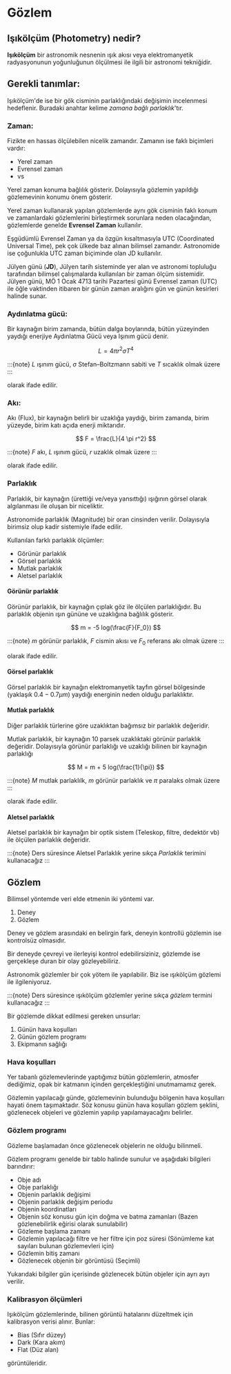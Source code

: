 # Gözlem

## Işıkölçüm (Photometry) nedir?

**Işıkölçüm** bir astronomik nesnenin ışık akısı veya elektromanyetik radyasyonunun yoğunluğunun ölçülmesi ile ilgili bir astronomi tekniğidir.

## Gerekli tanımlar:

Işıkölçüm'de ise bir gök cisminin parlaklığındaki değişimin incelenmesi hedeflenir. Buradaki anahtar kelime *zamana bağlı parlaklık*'tır.

### Zaman:
Fizikte en hassas ölçülebilen nicelik zamandır. Zamanın ise faklı biçimleri vardır:

- Yerel zaman
- Evrensel zaman
- vs

Yerel zaman konuma bağlılık gösterir. Dolayısıyla gözlemin yapıldığı gözlemevinin konumu önem gösterir. 

Yerel zaman kullanarak yapılan gözlemlerde aynı gök cisminin faklı konum ve zamanlardaki gözlemlerini birleştirmek 
sorunlara neden olacağından, gözlemlerde genelde **Evrensel Zaman** kullanılır.

Eşgüdümlü Evrensel Zaman ya da özgün kısaltmasıyla UTC (Coordinated Universal Time), pek çok ülkede baz alınan bilimsel zamandır. 
Astronomide ise çoğunlukla UTC zaman biçiminde olan JD kullanılır.

Jülyen günü (**JD**), Jülyen tarih sisteminde yer alan ve astronomi topluluğu tarafından bilimsel çalışmalarda 
kullanılan bir zaman ölçüm sistemidir. Jülyen günü, MÖ 1 Ocak 4713 tarihi Pazartesi günü Evrensel zaman (UTC) ile öğle 
vaktinden itibaren bir günün zaman aralığını gün ve günün kesirleri halinde sunar.

### Aydınlatma gücü:

Bir kaynağın birim zamanda, bütün dalga boylarında, bütün yüzeyinden yaydığı enerjiye Aydınlatma Gücü veya Işınım gücü denir.


$$
  L = 4 \pi r^2 \sigma T^4
$$

:::{note}
$L$ ışınım gücü, $\sigma$ Stefan–Boltzmann sabiti ve $T$ sıcaklık olmak üzere
:::

olarak ifade edilir.

### Akı:

Akı (Flux), bir kaynağın belirli bir uzaklığa yaydığı, birim zamanda, birim yüzeyde, birim katı açıda enerji miktarıdır.

$$
  F = \frac{L}{4 \pi r^2}
$$

:::{note}
$F$ akı, $L$ ışınım gücü, $r$ uzaklık olmak üzere
:::

olarak ifade edilir.

### Parlaklık

Parlaklık, bir kaynağın (ürettiği ve/veya yansıttığı) ışığının görsel olarak algılanması ile oluşan bir niceliktir.

Astronomide parlaklık (Magnitude) bir oran cinsinden verilir. Dolayısıyla birimsiz olup kadir sistemiyle ifade edilir.

Kullanılan farklı parlaklık ölçümler:

- Görünür parlaklık
- Görsel parlaklık
- Mutlak parlaklık
- Aletsel parlaklık

#### Görünür parlaklık
Görünür parlaklık, bir kaynağın çıplak göz ile ölçülen parlaklığıdır. Bu parlaklık objenin ışın gününe ve uzaklığına 
bağlılık gösterir.

$$
m = -5 log(\frac{F}{F_0})
$$

:::{note}
$m$ görünür parlaklık, $F$ cismin akısı ve $F_0$ referans akı olmak üzere
:::

olarak ifade edilir.

#### Görsel parlaklık

Görsel parlaklık bir kaynağın elektromanyetik tayfın görsel bölgesinde (yaklaşık $0.4 - 0.7 \mu m$) yaydığı energinin 
neden olduğu parlaklıktır.

#### Mutlak parlaklık

Diğer parlaklık türlerine göre uzaklıktan bağımsız bir parlaklık değeridir.

Mutlak parlaklık, bir kaynağın 10 parsek uzaklıktaki görünür parlaklık değeridir. Dolayısıyla görünür parlaklığı ve 
uzaklığı bilinen bir kaynağın parlaklığı

$$
M = m + 5 log(\frac{1}{\pi})
$$

:::{note}
$M$ mutlak parlaklılk, $m$ görünür parlaklık ve $\pi$ paralaks olmak üzere
:::

olarak ifade edilir.

#### Aletsel parlaklık
Aletsel parlaklık bir kaynağın bir optik sistem (Teleskop, filtre, dedektör vb) ile ölçülen parlaklık değeridir.

:::{note}
Ders süresince Aletsel Parlaklık yerine sıkça *Parlaklık* terimini kullanacağız 
:::


## Gözlem

Bilimsel yöntemde veri elde etmenin iki yöntemi var.

1. Deney
2. Gözlem

Deney ve gözlem arasındaki en belirgin fark, deneyin kontrollü gözlemin ise kontrolsüz olmasıdır.

Bir deneyde çevreyi ve ilerleyişi kontrol edebilirsiziniz, gözlemde ise gerçekleşe duran bir olay gözleyebiliriz.

Astronomik gözlemler bir çok yötem ile yapılabilir. Biz ise ışıkölçüm gözlemi ile ilgileniyoruz.

:::{note}
Ders süresince ışıkölçüm gözlemler yerine sıkça *gözlem* termini kullanacağız
:::

Bir gözlemde dikkat edilmesi gereken unsurlar:

1. Günün hava koşulları
2. Günün gözlem programı
3. Ekipmanın sağlığı

### Hava koşulları

Yer tabanlı gözlemevlerinde yaptığımız bütün gözlemlerin, atmosfer dediğimiz, opak bir katmanın içinden gerçekleştiğini 
unutmamamız gerek.

Gözlemin yapılacağı günde, gözlemevinin bulunduğu bölgenin hava koşulları hayati önem taşımaktadır. Söz konusu günün hava 
koşulları gözlem şeklini, gözlenecek objeleri ve gözlemin yapılıp yapılamayacağını belirler.


### Gözlem programı

Gözleme başlamadan önce gözlenecek objelerin ne olduğu bilinmeli.

Gözlem programı genelde bir tablo halinde sunulur ve aşağıdaki bilgileri barındırır:

- Obje adı
- Obje parlaklığı
- Objenin parlaklık değişimi
- Objenin parlaklık değişim periodu
- Objenin koordinatları
- Objenin söz konusu gün için doğma ve batma zamanları (Bazen gözlenebilirlik eğirisi olarak sunulabilir)
- Gözleme başlama zamanı
- Gözlemin yapılacağı filtre ve her filtre için poz süresi (Sönümleme kat sayıları bulunan gözlemevleri için)
- Gözlemin bitiş zamanı
- Gözlenecek objenin bir görüntüsü (Seçimli)

Yukarıdaki bilgiler gün içerisinde gözlenecek bütün objeler için ayrı ayrı verilir.


### Kalibrasyon ölçümleri

Işıkölçüm gözlemlerinde, bilinen görüntü hatalarını düzeltmek için kalibrasyon verisi alınır. Bunlar:

- Bias (Sıfır düzey)
- Dark (Kara akım)
- Flat (Düz alan)

görüntüleridir.


